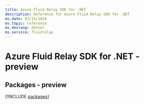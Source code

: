 ```yaml
---
title: Azure Fluid Relay SDK for .NET
description: Reference for Azure Fluid Relay SDK for .NET
ms.date: 03/15/2024
ms.topic: reference
ms.devlang: dotnet
ms.service: fluidrelay
---
```

# Azure Fluid Relay SDK for .NET - preview
## Packages - preview
[!INCLUDE [packages](fluid-relay-index.md)]